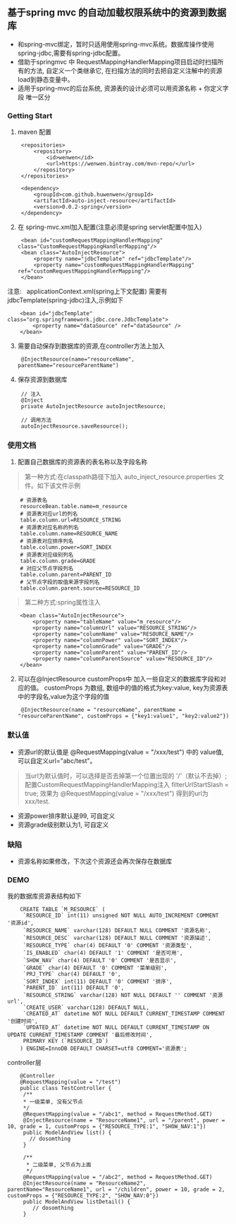 ## 基于spring mvc 的自动加载权限系统中的资源到数据库
* 和spring-mvc绑定，暂时只适用使用spring-mvc系统。数据库操作使用spring-jdbc,需要有spring-jdbc配置。
* 借助于springmvc 中 RequestMappingHandlerMapping项目启动时扫描所有的方法, 自定义一个类继承它, 在扫描方法的同时去把自定义注解中的资源load到静态变量中。
* 适用于spring-mvc的后台系统, 资源表的设计必须可以用资源名称 + 你定义字段 唯一区分

### Getting Start
1. maven 配置
        
        <repositories>
            <repository>
                <id>wenwen</id>
                <url>https://wenwen.bintray.com/mvn-repo/</url>
            </repository>
        </repositories>
        
        <dependency>
            <groupId>com.github.huwenwen</groupId>
            <artifactId>auto-inject-resource</artifactId>
            <version>0.0.2-spring</version>
        </dependency>
2. 在 spring-mvc.xml加入配置(注意必须是spring servlet配置中加入)

        <bean id="customRequestMappingHandlerMapping" class="CustomRequestMappingHandlerMapping"/>
        <bean class="AutoInjectResource">
            <property name="jdbcTemplate" ref="jdbcTemplate"/>
            <property name="customRequestMappingHandlerMapping" ref="customRequestMappingHandlerMapping"/>
        </bean>
注意:
    applicationContext.xml(spring上下文配置) 需要有jdbcTemplate(spring-jdbc)注入,示例如下
    
        <bean id="jdbcTemplate" class="org.springframework.jdbc.core.JdbcTemplate">
            <property name="dataSource" ref="dataSource" />
        </bean>
3. 需要自动保存到数据库的资源,在controller方法上加入

        @InjectResource(name="resourceName", parentName="resourceParentName")

4. 保存资源到数据库
    
        // 注入
        @Inject
        private AutoInjectResource autoInjectResource;
        
        // 调用方法
        autoInjectResource.saveResource();
    
### 使用文档
1. 配置自己数据库的资源表的表名称以及字段名称
>第一种方式:在classpath路径下加入 auto_inject_resource.properties 文件。如下该文件示例
    
        # 资源表名
        resourceBean.table.name=m_resource
        # 资源表对应url的列名
        table.column.url=RESOURCE_STRING
        # 资源表对应名称的列名
        table.column.name=RESOURCE_NAME
        # 资源表对应排序列名
        table.column.power=SORT_INDEX
        # 资源表对应级别列名
        table.column.grade=GRADE
        # 对应父节点字段列名
        table.column.parent=PARENT_ID
        # 父节点字段的取值来源字段列名
        table.column.parent.source=RESOURCE_ID
>第二种方式:spring属性注入
    
        <bean class="AutoInjectResource">
            <property name="tableName" value="m_resource"/>
            <property name="columnUrl" value="RESOURCE_STRING"/>
            <property name="columnName" value="RESOURCE_NAME"/>
            <property name="columnPower" value="SORT_INDEX"/>
            <property name="columnGrade" value="GRADE"/>
            <property name="columnParent" value="PARENT_ID"/>
            <property name="columnParentSource" value="RESOURCE_ID"/>
        </bean>
2. 可以在@InjectResource customProps中 加入一些自定义的数据库字段和对应的值。
    customProps 为数组, 数组中的值的格式为key:value, key为资源表中的字段名,value为这个字段的值
    
        @InjectResource(name = "resourceName", parentName = "resourceParentName", customProps = {"key1:value1", "key2:value2"})
    
### 默认值
* 资源url的默认值是 @RequestMapping(value = "/xxx/test") 中的 value值,可以自定义url="abc/test"。

>当url为默认值时，可以选择是否去掉第一个位置出现的 '/'（默认不去掉）;
配置CustomRequestMappingHandlerMapping注入 filterUrlStartSlash = true;
效果为 @RequestMapping(value = "/xxx/test") 得到的url为 xxx/test.

* 资源power排序默认是99, 可自定义
* 资源grade级别默认为1, 可自定义
    
### 缺陷
* 资源名称如果修改，下次这个资源还会再次保存在数据库

### DEMO
   我的数据库资源表结构如下
   
        CREATE TABLE `M_RESOURCE` (
         `RESOURCE_ID` int(11) unsigned NOT NULL AUTO_INCREMENT COMMENT '资源id',
         `RESOURCE_NAME` varchar(128) DEFAULT NULL COMMENT '资源名称',
         `RESOURCE_DESC` varchar(128) DEFAULT NULL COMMENT '资源描述',
         `RESOURCE_TYPE` char(4) DEFAULT '0' COMMENT '资源类型',
         `IS_ENABLED` char(4) DEFAULT '1' COMMENT '是否可用',
         `SHOW_NAV` char(4) DEFAULT '0' COMMENT '是否显示',
         `GRADE` char(4) DEFAULT '0' COMMENT '菜单级别',
         `PRJ_TYPE` char(4) DEFAULT '0',
         `SORT_INDEX` int(11) DEFAULT '0' COMMENT '排序',
         `PARENT_ID` int(11) DEFAULT '0',
         `RESOURCE_STRING` varchar(128) NOT NULL DEFAULT '' COMMENT '资源url',
         `CREATE_USER` varchar(128) DEFAULT NULL,
         `CREATED_AT` datetime NOT NULL DEFAULT CURRENT_TIMESTAMP COMMENT '创建时间',
         `UPDATED_AT` datetime NOT NULL DEFAULT CURRENT_TIMESTAMP ON UPDATE CURRENT_TIMESTAMP COMMENT '最后修改时间',
         PRIMARY KEY (`RESOURCE_ID`)
        ) ENGINE=InnoDB DEFAULT CHARSET=utf8 COMMENT='资源表';
   
   controller层
   
        @Controller
        @RequestMapping(value = "/test")
        public class TestController {
         /**
         * 一级菜单, 没有父节点
         */
         @RequestMapping(value = "/abc1", method = RequestMethod.GET)
         @InjectResource(name = "ResourceName1", url = "/parent", power = 10, grade = 1, customProps = {"RESOURCE_TYPE:1", "SHOW_NAV:1"})
         public ModelAndView list() {
           // dosomthing
         }
         
         /**
          * 二级菜单, 父节点为上面
          */
         @RequestMapping(value = "/abc2", method = RequestMethod.GET)
         @InjectResource(name = "ResourceName2", parentName="ResourceName1", url = "/children", power = 10, grade = 2, customProps = {"RESOURCE_TYPE:2", "SHOW_NAV:0"})
         public ModelAndView listDetail() {
            // dosomthing
         }
     

  



